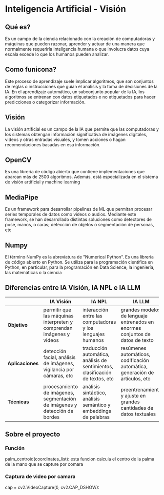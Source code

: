 #  Inteligencia Artificial - Visión
##  Qué es?
Es un campo de la ciencia relacionado con la creación de computadoras y máquinas que pueden razonar, aprender y actuar de una manera que normalmente requeriría inteligencia humana o que involucra datos cuya escala excede lo que los humanos pueden analizar.

## Como funicona?
Este proceso de aprendizaje suele implicar algoritmos, que son conjuntos de reglas o instrucciones que guían el análisis y la toma de decisiones de la IA. En el aprendizaje automático, un subconjunto popular de la IA, los algoritmos se entrenan con datos etiquetados o no etiquetados para hacer predicciones o categorizar información.

## Visión 
La visión artificial es un campo de la IA que permite que las computadoras y los sistemas obtengan información significativa de imágenes digitales, videos y otras entradas visuales, y tomen acciones o hagan recomendaciones basadas en esa información.

## OpenCV
Es una libreria de código abierto que contiene implementaciones que abarcan más de 2500 algoritmos. Además, está especializada en el sistema de visión artificial y machine learning

## MediaPipe
Es un framework para desarrollar pipelines de ML que permitan procesar series temporales de datos como vídeos o audios. Mediante este framework, se han desarrollado distintas soluciones como detectores de pose, manos, o caras; detección de objetos o segmentación de personas, etc

## Numpy
El término NumPy es la abreviatura de "Numerical Python". Es una libreria de código abierto en Python. Se utiliza para la programación científica en Python, en particular, para la programación en Data Science, la ingeniería, las matemáticas o la ciencia

## Diferencias entre IA Visión, IA NPL e IA LLM
||IA Visión | IA NPL |IA LLM
|--|--|--|--|
| **Objetivo** | permitir que las máquinas interpreten y comprendan imágenes y videos |interacción entre las computadoras y los lenguajes humanos|grandes modelos de lenguaje entrenados en enormes conjuntos de datos de texto
| **Aplicaciones** | detección facial, análisis de imágenes, vigilancia por cámaras, etc |traducción automática, análisis de sentimientos, clasificación de textos, etc|resúmenes automáticos, codificación automática, generación de artículos, etc
| **Técnicas** | procesamiento de imágenes, segmentación de imágenes y detección de bordes |análisis sintáctico, análisis semántico y embeddings de palabras|preentrenamiento y ajuste en grandes cantidades de datos textuales

## Sobre el proyecto


### Función
palm_centroid(coordinates_list): esta funcion calcula el centro de la palma de la mano que se capture por comara

### Captura de video por camara
cap = cv2.VideoCapture(0, cv2.CAP_DSHOW): 
